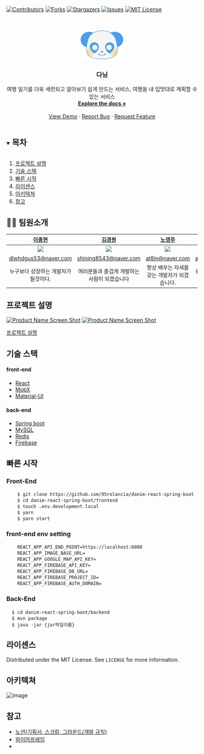 <!--
*** Thanks for checking out the Best-README-Template. If you have a suggestion
*** that would make this better, please fork the repo and create a pull request
*** or simply open an issue with the tag "enhancement".
*** Thanks again! Now go create something AMAZING! :D
***
***
***
*** To avoid retyping too much info. Do a search and replace for the following:
*** github_username, repo_name, twitter_handle, email, project_title, project_description
-->

<!-- PROJECT SHIELDS -->
<!--
*** I'm using markdown "reference style" links for readability.
*** Reference links are enclosed in brackets [ ] instead of parentheses ( ).
*** See the bottom of this document for the declaration of the reference variables
*** for contributors-url, forks-url, etc. This is an optional, concise syntax you may use.
*** https://www.markdownguide.org/basic-syntax/#reference-style-links
-->

[![Contributors][contributors-shield]][contributors-url]
[![Forks][forks-shield]][forks-url]
[![Stargazers][stars-shield]][stars-url]
[![Issues][issues-shield]][issues-url]
[![MIT License][license-shield]][license-url]

<!-- PROJECT LOGO -->
<br />
<p align="center">
  <a href="https://github.com/95rolancia/danim-react-spring-boot">
    <img src="https://github.com/95rolancia/danim-react-spring-boot/blob/master/frontend/public/images/danilogo.png?raw=true" alt="Logo" width="120" height="80">
  </a>

  <h3 align="center">다님</h3>

  <p align="center">
    여행 일기를 더욱 세련되고 알아보기 쉽게 만드는 서비스, 여행을 내 입맛대로 계획할 수 있는 서비스
    <br />
    <a href="https://github.com/95rolancia/danim-react-spring-boot"><strong>Explore the docs »</strong></a>
    <br />
    <br />
    <a href="https://www.youtube.com/watch?v=G7T2ra51dBQ">View Demo</a>
    ·
    <a href="https://github.com/95rolancia/danim-react-spring-boot/issues">Report Bug</a>
    ·
    <a href="https://github.com/95rolancia/danim-react-spring-boot/issues">Request Feature</a>
  </p>
</p>

<!-- TABLE OF CONTENTS -->
<details open="open">
  <summary><h2 style="display: inline-block">목차</h2></summary>
  <ol>
    <li> <a href="#프로젝트-설명">프로젝트 설명</a></li>
    <li><a href="#기술-스택">기술 스택</a></li>
    <li><a href="#빠른-시작">빠른 시작</a></li>
    <li><a href="#라이센스">라이센스</a></li>
    <li><a href="#아키텍쳐">아키텍쳐</a></li>
    <li><a href="#참고">참고</a></li>
  </ol>
</details>

<!-- INTRODUCE MEMBER -->

## 🧑‍💻 팀원소개

|                                              [이종현](https://github.com/kepler53)                                               |                                             [김경원](https://github.com/shining8543)                                             |                                               [노영주](https://github.com/Y0ungZ)                                                |                                               [김문희](https://github.com/munimun)                                               |                                             [장준혁](https://github.com/95rolancia)                                              |
| :------------------------------------------------------------------------------------------------------------------------------: | :------------------------------------------------------------------------------------------------------------------------------: | :------------------------------------------------------------------------------------------------------------------------------: | :------------------------------------------------------------------------------------------------------------------------------: | :------------------------------------------------------------------------------------------------------------------------------: |
| <img src="https://user-images.githubusercontent.com/41102293/130561102-23be9b86-d3e8-460a-8ab0-e133b7e9d4ea.png" width="250px"/> | <img src="https://user-images.githubusercontent.com/41102293/130561099-a6ef11d4-68bd-4f98-89ea-b232604cb47e.png" width="250px"/> | <img src="https://user-images.githubusercontent.com/41102293/130561101-bf389c47-397e-4a82-9f11-ef842e403605.png" width="250px"/> | <img src="https://user-images.githubusercontent.com/41102293/130561100-aca30a21-2f9b-4154-969e-1afc64654a92.png" width="250px"/> | <img src="https://user-images.githubusercontent.com/41102293/130561093-3e81caa1-a718-46b3-9adf-6ad372c59de8.png" width="250px"/> |
|                                                       dlwhdgus53@naver.com                                                       |                                                      shining8543@naver.com                                                       |                                                         at8in@naver.com                                                          |                                                       ansgml6491@naver.com                                                       |                                                       95jjangjun@gmail.com                                                       |
|                                               누구보다 성장하는 개발자가 될것이다.                                               |                                           여러분들과 즐겁게 개발하는 사람이 되겠습니다                                           |                                           항상 배우는 자세를 갖는 개발자가 되겠습니다.                                           |                                                유용한걸 만드는 사람이 되겠습니당~                                                |                                            꾸준히 성장할 수 있는 개발자가 되겠습니다.                                            |

<!-- ABOUT THE PROJECT -->

## 프로젝트 설명

[![Product Name Screen Shot][product-screenshot2]](product-screenshot2)
[![Product Name Screen Shot][product-screenshot1]](product-screenshot1)

[프로젝트 설명](https://github.com/95rolancia/danim-react-spring-boot/blob/master/exec/%EC%86%8C%EC%8A%A4%20%ED%81%B4%EB%A1%A0%20%ED%9B%84%20%EB%B0%B0%ED%8F%AC%20%EB%AC%B8%EC%84%9C.pdf)

## 기술 스택

#### front-end

- [React](https://reactjs.org)
- [MobX](https://mobx.js.org/README.html)
- [Material-UI](https://material-ui.com)

#### back-end

- [Spring boot](https://spring.io/projects/spring-boot)
- [MySQL](https://www.mysql.com)
- [Redis](https://redis.io)
- [Firebase](https://firebase.google.com/?hl=ko)

<!-- GETTING STARTED -->

## 빠른 시작

### Front-End
```
    $ git clone https://github.com/95rolancia/danim-react-spring-boot
    $ cd danim-react-spring-boot/frontend
    $ touch .env.development.local
    $ yarn
    $ yarn start
```

### front-end env setting

```
    REACT_APP_API_END_POINT=https://localhost:8080
    REACT_APP_IMAGE_BASE_URL=
    REACT_APP_GOOGLE_MAP_API_KEY=
    REACT_APP_FIREBASE_API_KEY=
    REACT_APP_FIREBASE_DB_URL=
    REACT_APP_FIREBASE_PROJECT_ID=
    REACT_APP_FIREBASE_AUTH_DOMAIN=
```

### Back-End
```
  $ cd danim-react-spring-boot/backend
  $ mvn package
  $ java -jar {jar파일이름}
```

<!-- LICENSE -->

## 라이센스

Distributed under the MIT License. See `LICENSE` for more information.

<!-- ARCHITECTURE -->

## 아키텍쳐
![image](https://user-images.githubusercontent.com/61743793/130647531-c1f6e7ad-1aa3-44cb-977b-01d18e52779f.png)


## 참고

- [노션(기획서, 스크럼, 그라운드/개발 규칙)](https://fuchsia-nerine-f9b.notion.site/Danim-faf3fd4b53994648b9ca24b4c21bd368)
- [와이어프레임](https://www.figma.com/file/wQ0vlsMUl2Jrte52zixv9J/%5BSSAFY%5D2%ED%95%99%EA%B8%B0-1%EC%B0%A8-team-library?node-id=480%3A3455)
- []()

<!-- MARKDOWN LINKS & IMAGES -->
<!-- https://www.markdownguide.org/basic-syntax/#reference-style-links -->

[contributors-shield]: https://img.shields.io/github/contributors/95rolancia/danim-react-spring-boot.svg?style=for-the-badge
[contributors-url]: https://github.com/95rolancia/danim-react-spring-boot/graphs/contributors
[forks-shield]: https://img.shields.io/github/forks/95rolancia/danim-react-spring-boot.svg?style=for-the-badge
[forks-url]: https://github.com/95rolancia/danim-react-spring-boot/network/members
[stars-shield]: https://img.shields.io/github/stars/95rolancia/danim-react-spring-boot.svg?style=for-the-badge
[stars-url]: https://github.com/95rolancia/danim-react-spring-boot/stargazers
[issues-shield]: https://img.shields.io/github/issues/95rolancia/danim-react-spring-boot.svg?style=for-the-badge
[issues-url]: https://github.com/95rolancia/danim-react-spring-boot/issues
[license-shield]: https://img.shields.io/github/license/95rolancia/danim-react-spring-boot.svg?style=for-the-badge
[license-url]: https://github.com/95rolancia/danim-react-spring-boot/blob/master/license.txt
[product-screenshot2]: https://user-images.githubusercontent.com/41102293/130556791-b466d883-effe-403b-be20-a881ec149851.png
[product-screenshot1]: https://user-images.githubusercontent.com/41102293/130557312-e3ac3bdb-2a62-4c23-a606-d55460033a0d.png
